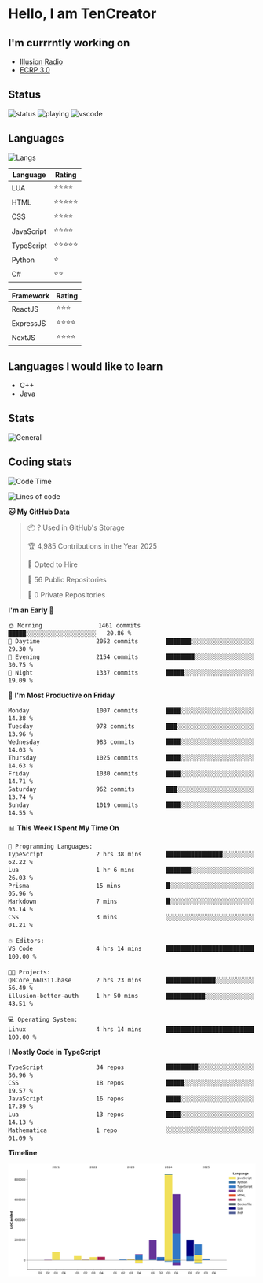 # Hello, I am TenCreator

## I'm currrntly working on
- [Illusion Radio](https://illusionradio.co.uk/)
- [ECRP 3.0](http://github.com/Emerald-Coast-Roleplay/)

## Status
![status](https://api.statusbadges.me/badge/status/518334475038359555?simple=true&style=for-the-badge)
![playing](https://api.statusbadges.me/badge/playing/518334475038359555?style=for-the-badge)
![vscode](https://api.statusbadges.me/badge/vscode/518334475038359555?style=for-the-badge)

## Languages
![Langs](https://github-readme-stats.vercel.app/api/top-langs/?username=tencreator&layout=compact&theme=radical)


|Language|Rating|
|--------|------|
|LUA|⭐️⭐️⭐️⭐️|
|HTML|⭐️⭐️⭐️⭐️⭐️|
|CSS|⭐️⭐️⭐️⭐️|
|JavaScript|⭐️⭐️⭐️⭐️|
|TypeScript|⭐️⭐️⭐️⭐️⭐️|
|Python|⭐️|
|C#|⭐️⭐️ |

|Framework|Rating|
|--------|------|
|ReactJS|⭐️⭐️⭐|
|ExpressJS|⭐️⭐️⭐️⭐️|
|NextJS|⭐️⭐️⭐⭐️|

## Languages I would like to learn
- C++
- Java

## Stats
![General](https://github-readme-stats.vercel.app/api?username=tencreator&show_icons=true&theme=radical)

## Coding stats

<!--START_SECTION:waka-->
![Code Time](http://img.shields.io/badge/Code%20Time-666%20hrs%2015%20mins-blue)

![Lines of code](https://img.shields.io/badge/From%20Hello%20World%20I%27ve%20Written-2.4%20million%20lines%20of%20code-blue)

**🐱 My GitHub Data** 

> 📦 ? Used in GitHub's Storage 
 > 
> 🏆 4,985 Contributions in the Year 2025
 > 
> 💼 Opted to Hire
 > 
> 📜 56 Public Repositories 
 > 
> 🔑 0 Private Repositories 
 > 
**I'm an Early 🐤** 

```text
🌞 Morning                1461 commits        █████░░░░░░░░░░░░░░░░░░░░   20.86 % 
🌆 Daytime                2052 commits        ███████░░░░░░░░░░░░░░░░░░   29.30 % 
🌃 Evening                2154 commits        ████████░░░░░░░░░░░░░░░░░   30.75 % 
🌙 Night                  1337 commits        █████░░░░░░░░░░░░░░░░░░░░   19.09 % 
```
📅 **I'm Most Productive on Friday** 

```text
Monday                   1007 commits        ████░░░░░░░░░░░░░░░░░░░░░   14.38 % 
Tuesday                  978 commits         ███░░░░░░░░░░░░░░░░░░░░░░   13.96 % 
Wednesday                983 commits         ████░░░░░░░░░░░░░░░░░░░░░   14.03 % 
Thursday                 1025 commits        ████░░░░░░░░░░░░░░░░░░░░░   14.63 % 
Friday                   1030 commits        ████░░░░░░░░░░░░░░░░░░░░░   14.71 % 
Saturday                 962 commits         ███░░░░░░░░░░░░░░░░░░░░░░   13.74 % 
Sunday                   1019 commits        ████░░░░░░░░░░░░░░░░░░░░░   14.55 % 
```


📊 **This Week I Spent My Time On** 

```text
💬 Programming Languages: 
TypeScript               2 hrs 38 mins       ████████████████░░░░░░░░░   62.22 % 
Lua                      1 hr 6 mins         ███████░░░░░░░░░░░░░░░░░░   26.03 % 
Prisma                   15 mins             █░░░░░░░░░░░░░░░░░░░░░░░░   05.96 % 
Markdown                 7 mins              █░░░░░░░░░░░░░░░░░░░░░░░░   03.14 % 
CSS                      3 mins              ░░░░░░░░░░░░░░░░░░░░░░░░░   01.21 % 

🔥 Editors: 
VS Code                  4 hrs 14 mins       █████████████████████████   100.00 % 

🐱‍💻 Projects: 
QBCore_66D311.base       2 hrs 23 mins       ██████████████░░░░░░░░░░░   56.49 % 
illusion-better-auth     1 hr 50 mins        ███████████░░░░░░░░░░░░░░   43.51 % 

💻 Operating System: 
Linux                    4 hrs 14 mins       █████████████████████████   100.00 % 
```

**I Mostly Code in TypeScript** 

```text
TypeScript               34 repos            █████████░░░░░░░░░░░░░░░░   36.96 % 
CSS                      18 repos            █████░░░░░░░░░░░░░░░░░░░░   19.57 % 
JavaScript               16 repos            ████░░░░░░░░░░░░░░░░░░░░░   17.39 % 
Lua                      13 repos            ████░░░░░░░░░░░░░░░░░░░░░   14.13 % 
Mathematica              1 repo              ░░░░░░░░░░░░░░░░░░░░░░░░░   01.09 % 
```



**Timeline**

![Lines of Code chart](https://raw.githubusercontent.com/tencreator/tencreator/main/assets/bar_graph.png)


<!--END_SECTION:waka-->
